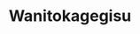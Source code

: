 --- 
title: "Wanitokagegisu"
publishdate: "2019-5-5T16:48:46+02:00"
src: "https://365manga.net/manga/wanitokagegisu"
image: "https://data.365manga.net/images/thumbnails/19468-wanitokagegisu.jpg"
description: "Tomioka Yuji is a 32-year-old night-shift guard for a mall. He works completely alone, so he often slacks off, exercising and hanging out on the roof. In some ways, the job is perfect for him, as he's always been terrible with people. However, he can't help feeling incredibly lonely and wishing he had friends. One night, he makes a wish for friendship on a falling star. Shortly after, he finds…"
---
